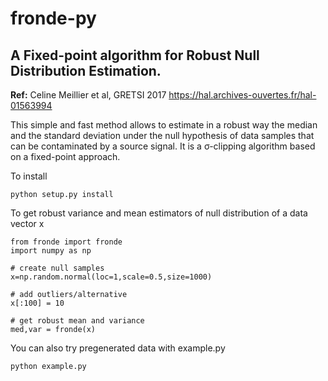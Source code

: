 # fronde-py
## A Fixed-point algorithm for Robust Null Distribution Estimation.

**Ref:** Celine Meillier et al, GRETSI 2017 https://hal.archives-ouvertes.fr/hal-01563994

This simple and fast method allows to estimate in a robust way the median and the standard
deviation under the null hypothesis of data samples that can be contaminated by a source signal.
It is a σ-clipping algorithm based on a fixed-point approach.

To install

    python setup.py install

To get robust variance and mean estimators of null distribution of a data vector x

    from fronde import fronde
    import numpy as np
    
    # create null samples
    x=np.random.normal(loc=1,scale=0.5,size=1000)
    
    # add outliers/alternative 
    x[:100] = 10
    
    # get robust mean and variance
    med,var = fronde(x)

You can also try pregenerated data with example.py

    python example.py
